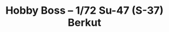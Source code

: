 ---
layout: product
title: "Hobby Boss – 1/72 Su-47 (S-37) Berkut"
price: "1800" 
desc: "Maketa"
img_path: "/assets/img/HB80211.webp"
brand: "N/A"
available: true
special_offer: false
new: false
soon: false
cat: "010000"
subcat: "013500"
subsubcat: "0N/A"
sifra: "HB80211"
popular: false
spec: false
---